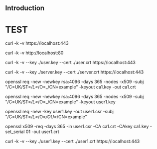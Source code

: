 ## Introduction



# TEST

curl -k -v https://localhost:443

curl -k -v http://localhost:80

curl -k -v --key ./user.key --cert ./user.crt https://localhost:443

curl -k -v --key ./server.key --cert ./server.crt https://localhost:443


openssl req -new -newkey rsa:4096 -days 365 -nodes -x509 -subj "/C=UK/ST=_/L=_/O=_/CN=example" -keyout ca1.key -out ca1.crt

openssl req -new -newkey rsa:4096 -days 365 -nodes -x509 -subj "/C=UK/ST=_/L=_/O=_/CN=example" -keyout user1.key

openssl req -new -key user1.key -out user1.csr -subj "/C=UK/ST=_/L=_/O=_/OU=_/CN=example"

openssl x509 -req -days 365 -in user1.csr -CA ca1.crt -CAkey ca1.key -set_serial 01 -out user1.crt

curl -k -v --key ./user1.key --cert ./user1.crt https://localhost:443
